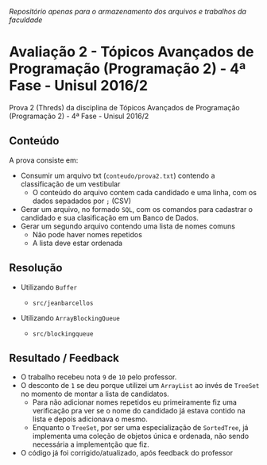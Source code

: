 _Repositório apenas para o armazenamento dos arquivos e trabalhos da faculdade_

# Avaliação 2 - Tópicos Avançados de Programação (Programação 2) - 4ª Fase - Unisul 2016/2

Prova 2 (Threds) da disciplina de Tópicos Avançados de Programação (Programação 2) - 4ª Fase - Unisul 2016/2

## Conteúdo

A prova consiste em:

- Consumir um arquivo txt (`conteudo/prova2.txt`) contendo a classificação de um vestibular
  - O conteúdo do arquivo contem cada candidado e uma linha, com os dados sepadados por `;` (CSV)
- Gerar um arquivo, no formado `SQL`, com os comandos para cadastrar o candidado e sua clasificação em um Banco de Dados.
- Gerar um segundo arquivo contendo uma lista de nomes comuns
  - Não pode haver nomes repetidos
  - A lista deve estar ordenada

## Resolução

- Utilizando `Buffer`

  - `src/jeanbarcellos`

- Utilizando `ArrayBlockingQueue`
  - `src/blockingqueue`

## Resultado / Feedback

- O trabalho recebeu nota `9` de `10` pelo professor.
- O desconto de `1` se deu porque utilizei um `ArrayList` ao invés de `TreeSet` no momento de montar a lista de candidatos.
  - Para não adicionar nomes repetidos eu primeiramente fiz uma verificação pra ver se o nome do candidado já estava contido na lista e depois adicionava o mesmo.
  - Enquanto o `TreeSet`, por ser uma especialização de `SortedTree`, já implementa uma coleção de objetos única e ordenada, não sendo necessária a implementção que fiz.
- O código já foi corrigido/atualizado, após feedback do professor
